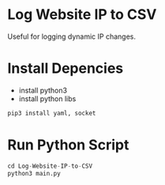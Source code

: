 # Log Website IP to CSV
Useful for logging dynamic IP changes.

# Install Depencies
- install python3
- install python libs
```python
pip3 install yaml, socket
```

# Run Python Script
```python
cd Log-Website-IP-to-CSV
python3 main.py
```
